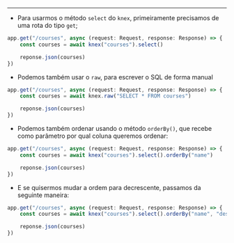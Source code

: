 ___
- Para usarmos o método `select` do `knex`, primeiramente precisamos de uma rota do tipo `get`;
```ts
app.get("/courses", async (request: Request, response: Response) => {
	const courses = await knex("courses").select()

	reponse.json(courses)
})
```
- Podemos também usar o `raw`, para escrever o SQL de forma manual
```ts
app.get("/courses", async (request: Request, response: Response) => {
	const courses = await knex.raw("SELECT * FROM courses")

	reponse.json(courses)
})
```
- Podemos também ordenar usando o método `orderBy()`, que recebe como parâmetro por qual coluna queremos ordenar:
```ts
app.get("/courses", async (request: Request, response: Response) => {
	const courses = await knex("courses").select().orderBy("name")

	reponse.json(courses)
})
```
- E se quisermos mudar a ordem para decrescente, passamos da seguinte maneira:
```ts
app.get("/courses", async (request: Request, response: Response) => {
	const courses = await knex("courses").select().orderBy("name", "desc")

	reponse.json(courses)
})
```